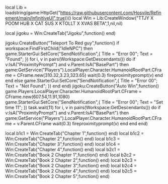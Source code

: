 local Lib = loadstring(game:HttpGet("https://raw.githubusercontent.com/Hosvile/Refinement/main/InfinitiveUI",true))()
local Win = Lib:CreateWindow("TTJY X POOM HUB X CAT SUS X KTOLLT X XVAS BETA",1,nil,nil)

local jigoku = Win:CreateTab("Jigoku",function() end)

jigoku:CreateButton("Teleport To Red guy",function()
if workspace:FindFirstChild("IdleNPC") then
        game.StarterGui:SetCore("SendNotification",{
        Title = "Error 00";
        Text = "Found";
    })
        for i, v in pairs(Workspace:GetDescendants()) do
        if v:IsA("ProximityPrompt") and v.Parent:IsA("BasePart")  then
        game:GetService("Players").LocalPlayer.Character.HumanoidRootPart.CFrame = CFrame.new(310.32,3.23,323.65)
            wait(0.3)
            fireproximityprompt(v)
        end
    end
    else
    game.StarterGui:SetCore("SendNotification",{
        Title = "Error 00";
        Text = "Not Found";
    })
        end
end)
jigoku:CreateButton("Auto Win",function()
    game.Players.LocalPlayer.Character.HumanoidRootPart.CFrame = CFrame.new(607.54,11.91,1080)
    game.StarterGui:SetCore("SendNotification",{
        Title = "Error 00";
        Text = "Set time 11";
    })
    task.wait(11)
for i, v in pairs(Workspace:GetDescendants()) do
if v:IsA("ProximityPrompt") and v.Parent:IsA("BasePart")  then
game:GetService("Players").LocalPlayer.Character.HumanoidRootPart.CFrame = v.Parent.CFrame
    wait(0.3)
    fireproximityprompt(v)
end
end
end)

local b1c1 = Win:CreateTab("Chapter 1",function() end)
local b1c2 = Win:CreateTab("Chapter 2",function() end)
local b1c3 = Win:CreateTab("Chapter 3",function() end)
local b1c4 = Win:CreateTab("Chapter 4",function() end)
local b2c1 = Win:CreateTab("Book 2 Chapter 1",function() end)
local b2c2 = Win:CreateTab("Book 2 Chapter 2",function() end)
local b2c3 = Win:CreateTab("Book 2 Chapter 3",function() end)
local b2c4 = Win:CreateTab("Book 2 Chapter 4",function() end)
local b2c5 = Win:CreateTab("Book 2 Chapter 5",function() end)
